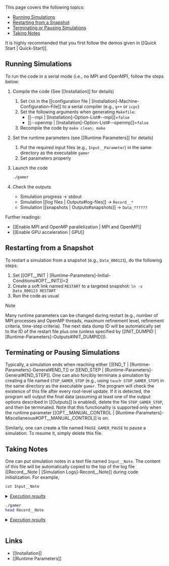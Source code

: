 This page covers the following topics:
* [Running Simulations](running-simulations)
* [Restarting from a Snapshot](#restarting-from-a-snapshot)
* [Terminating or Pausing Simulations](#terminating-or-pausing-simulations)
* [Taking Notes](#taking-notes)

It is highly recommended that you first follow the demos given in
[[Quick Start | Quick-Start]].


## Running Simulations

To run the code in a serial mode (i.e., no MPI and OpenMP),
follow the steps below:

1. Compile the code (See [[Installation]] for details)
    1. Set `CXX` in the [[configuration file | [Installation]-Machine-Configuration-File]] to a serial compiler (e.g., `g++` or `icpc`)
    2. Set the following arguments when generating `Makefile`:
       * [[--mpi | [Installation]-Option-List#--mpi]]=`false`
       * [[--openmp | [Installation]-Option-List#--openmp]]=`false`
    3. Recompile the code by `make clean; make`

2. Set the runtime parameters (see [[Runtime Parameters]] for details)
    1. Put the required input files (e.g., `Input__Parameter`) in the same
directory as the executable `gamer`
    2. Set parameters properly

3. Launch the code

    ```bash
    ./gamer
    ```

4. Check the outputs
    * Simulation progress &#8594; stdout
    * Simulation [[log files | Outputs#log-files]] &#8594; `Record__*`
    * Simulation [[snapshots | Outputs#snapshots]] &#8594; `Data_??????`

Further readings:
* [[Enable MPI and OpenMP parallelization | MPI and OpenMP]]
* [[Enable GPU acceleration | GPU]]


## Restarting from a Snapshot

To restart a simulation from a snapshot (e.g., `Data_000123`),
do the following steps:
1. Set [[OPT__INIT | [Runtime-Parameters]-Initial-Conditions#OPT__INIT]]=2
2. Create a soft link named `RESTART` to a targeted snapshot:
`ln -s Data_000123 RESTART`
3. Run the code as usual

> [!NOTE]
> Many runtime parameters can be changed during restart
(e.g., number of MPI processes and OpenMP threads, maximum refinement level,
refinement criteria, time-step criteria). The next data dump ID will be
automatically set to the ID of the restart file plus one (unless specified by
[[INIT_DUMPID | [Runtime-Parameters]-Outputs#INIT_DUMPID]]).


## Terminating or Pausing Simulations

Typically, a simulation ends when reaching either
[[END_T | [Runtime-Parameters]-General#END_T]]
or
[[END_STEP | [Runtime-Parameters]-General#END_STEP]].
One can also forcibly terminate a simulation by creating a file named
`STOP_GAMER_STOP` (e.g., using `touch STOP_GAMER_STOP`) in the same
directory as the executable `gamer`. The program will check the existence
of this file after every root-level update. If it is detected, the
program will output the final data (assuming at least one of the output options
described in [[Outputs]] is enabled), delete the file `STOP_GAMER_STOP`,
and then be terminated. Note that this functionality is supported only
when the runtime parameter
[[OPT__MANUAL_CONTROL | [Runtime-Parameters]-Miscellaneous#OPT__MANUAL_CONTROL]]
is on.

Similarly, one can create a file named `PAUSE_GAMER_PAUSE` to pause a simulation.
To resume it, simply delete this file.


## Taking Notes

One can put simulation notes in a text file named `Input__Note`. The content
of this file will be automatically copied to the top of the log file
[[Record__Note | [Simulation Logs]-Record__Note]] during code initialization. For example,
```bash
cat Input__Note
```
<details>
<summary><u><i>Execution results</i></u></summary>

<pre>
~ PUT YOUR SIMULATION NOTES HERE ~
</pre>
</details>

```bash
./gamer
head Record__Note
```
<details>
<summary><u><i>Execution results</i></u></summary>

<pre>
Simulation Note
***********************************************************************************

~ PUT YOUR SIMULATION NOTES HERE ~

***********************************************************************************
</pre>
</details>

<br>

## Links
* [[Installation]]
* [[Runtime Parameters]]
